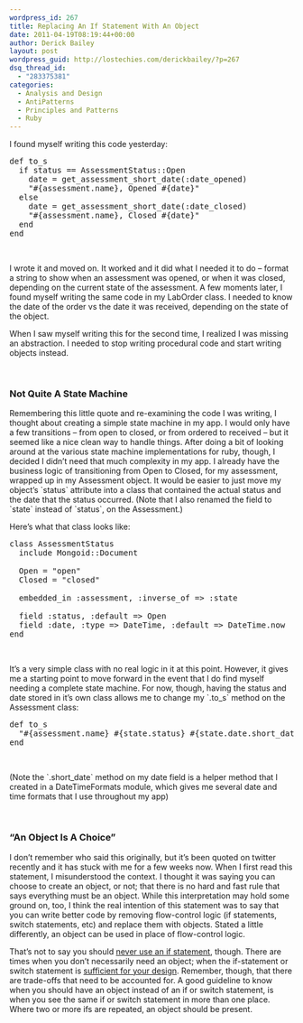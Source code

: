 ```yaml
---
wordpress_id: 267
title: Replacing An If Statement With An Object
date: 2011-04-19T08:19:44+00:00
author: Derick Bailey
layout: post
wordpress_guid: http://lostechies.com/derickbailey/?p=267
dsq_thread_id:
  - "283375381"
categories:
  - Analysis and Design
  - AntiPatterns
  - Principles and Patterns
  - Ruby
---
```

I found myself writing this code yesterday:

<pre>def to_s
  if status == AssessmentStatus::Open
    date = get_assessment_short_date(:date_opened)
    "#{assessment.name}, Opened #{date}"
  else
    date = get_assessment_short_date(:date_closed)
    "#{assessment.name}, Closed #{date}"
  end
end</pre>

 

I wrote it and moved on. It worked and it did what I needed it to do &#8211; format a string to show when an assessment was opened, or when it was closed, depending on the current state of the assessment. A few moments later, I found myself writing the same code in my LabOrder class. I needed to know the date of the order vs the date it was received, depending on the state of the object.

When I saw myself writing this for the second time, I realized I was missing an abstraction. I needed to stop writing procedural code and start writing objects instead.

 

### Not Quite A State Machine

Remembering this little quote and re-examining the code I was writing, I thought about creating a simple state machine in my app. I would only have a few transitions &#8211; from open to closed, or from ordered to received &#8211; but it seemed like a nice clean way to handle things. After doing a bit of looking around at the various state machine implementations for ruby, though, I decided I didn&#8217;t need that much complexity in my app. I already have the business logic of transitioning from Open to Closed, for my assessment, wrapped up in my Assessment object. It would be easier to just move my object&#8217;s \`status\` attribute into a class that contained the actual status and the date that the status occurred. (Note that I also renamed the field to \`state\` instead of \`status\`, on the Assessment.)

Here&#8217;s what that class looks like:

<pre>class AssessmentStatus
  include Mongoid::Document

  Open = "open"
  Closed = "closed"

  embedded_in :assessment, :inverse_of =&gt; :state
  
  field :status, :default =&gt; Open
  field :date, :type =&gt; DateTime, :default =&gt; DateTime.now
end</pre>

 

It&#8217;s a very simple class with no real logic in it at this point. However, it gives me a starting point to move forward in the event that I do find myself needing a complete state machine. For now, though, having the status and date stored in it&#8217;s own class allows me to change my \`.to_s\` method on the Assessment class:

<pre>def to_s
  "#{assessment.name} #{state.status} #{state.date.short_date}"
end</pre>

 

(Note the \`.short_date\` method on my date field is a helper method that I created in a DateTimeFormats module, which gives me several date and time formats that I use throughout my app)

 

### &#8220;An Object Is A Choice&#8221;

I don&#8217;t remember who said this originally, but it&#8217;s been quoted on twitter recently and it has stuck with me for a few weeks now. When I first read this statement, I misunderstood the context. I thought it was saying you can choose to create an object, or not; that there is no hard and fast rule that says everything must be an object. While this interpretation may hold some ground on, too, I think the real intention of this statement was to say that you can write better code by removing flow-control logic (if statements, switch statements, etc) and replace them with objects. Stated a little differently, an object can be used in place of flow-control logic.

That&#8217;s not to say you should [never use an if statement](http://www.antiifcampaign.com/), though. There are times when you don&#8217;t necessarily need an object; when the if-statement or switch statement is [sufficient for your design](https://elearning.industriallogic.com/gh/submit?Action=PageAction&album=blog2009&path=blog2009/2010/sufficientDesign&devLanguage=Java). Remember, though, that there are trade-offs that need to be accounted for. A good guideline to know when you should have an object instead of an if or switch statement, is when you see the same if or switch statement in more than one place. Where two or more ifs are repeated, an object should be present.

 
